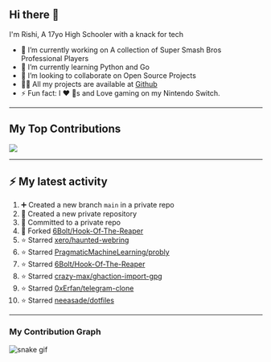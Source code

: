 ## Hi there 👋

I'm Rishi, A 17yo High Schooler with a knack for tech

- 🔭 I’m currently working on A collection of Super Smash Bros Professional Players
- 🌱 I’m currently learning Python and Go
- 👯 I’m looking to collaborate on Open Source Projects
- 👨‍💻 All my projects are available at [Github](https://github.com/thegreatsourcerer)
- ⚡ Fun fact: I ❤️ 🐶s and Love gaming on my Nintendo Switch.

---

## My Top Contributions

![](https://github-contributor-stats.vercel.app/api?username=thegreatsourcerer&limit=5&theme=dark&combine_all_yearly_contributions=true)


---

## :zap: My latest activity

<!--START_SECTION:activity-->
1. ➕ Created a new branch `main` in a private repo
2. 🎉 Created a new private repository
3. 📝 Committed to a private repo
4. 🍴 Forked [6Bolt/Hook-Of-The-Reaper](https://github.com/6Bolt/Hook-Of-The-Reaper)
5. ⭐ Starred [xero/haunted-webring](https://github.com/xero/haunted-webring)
6. ⭐ Starred [PragmaticMachineLearning/probly](https://github.com/PragmaticMachineLearning/probly)
7. ⭐ Starred [6Bolt/Hook-Of-The-Reaper](https://github.com/6Bolt/Hook-Of-The-Reaper)
8. ⭐ Starred [crazy-max/ghaction-import-gpg](https://github.com/crazy-max/ghaction-import-gpg)
9. ⭐ Starred [0xErfan/telegram-clone](https://github.com/0xErfan/telegram-clone)
10. ⭐ Starred [neeasade/dotfiles](https://github.com/neeasade/dotfiles)
<!--END_SECTION:activity-->

---

### My Contribution Graph

![snake gif](https://github.com/thegreatsourcerer/thegreatsourcerer/blob/output/ocean.gif)

